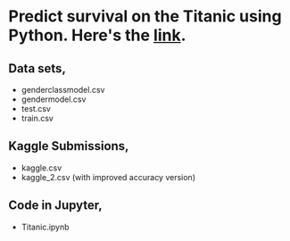 # Predict survival on the Titanic using Python. Here's the [link](https://www.kaggle.com/c/titanic).

## Data sets, 
- genderclassmodel.csv
- gendermodel.csv
- test.csv
- train.csv

## Kaggle Submissions,
- kaggle.csv
- kaggle_2.csv (with improved accuracy version)

## Code in Jupyter,
- Titanic.ipynb
